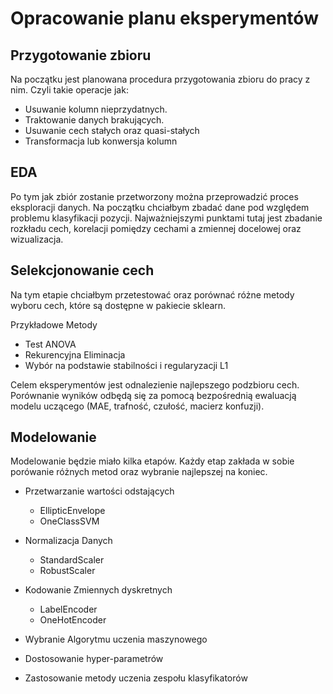 # Opracowanie planu eksperymentów

## Przygotowanie zbioru

Na początku jest planowana procedura przygotowania zbioru do pracy z nim. Czyli takie operacje jak:

- Usuwanie kolumn nieprzydatnych.
- Traktowanie danych brakujących.
- Usuwanie cech stałych oraz quasi-stałych
- Transformacja lub konwersja kolumn

## EDA

Po tym jak zbiór zostanie przetworzony można przeprowadzić proces eksploracji danych. Na początku chciałbym zbadać dane pod względem problemu klasyfikacji pozycji. Najważniejszymi punktami tutaj jest zbadanie rozkładu cech, korelacji pomiędzy cechami a zmiennej docelowej oraz wizualizacja.

## Selekcjonowanie cech

Na tym etapie chciałbym przetestować oraz porównać różne metody wyboru cech, które są dostępne w pakiecie sklearn.

Przykładowe Metody

- Test ANOVA
- Rekurencyjna Eliminacja
- Wybór na podstawie stabilności i regularyzacji L1

Celem eksperymentów jest odnalezienie najlepszego podzbioru cech. Porównanie wyników  odbędą się za pomocą bezpośrednią ewaluacją modelu uczącego (MAE, trafność, czułość, macierz konfuzji).

## Modelowanie

Modelowanie będzie miało kilka etapów. Każdy etap zakłada w sobie porówanie różnych metod oraz wybranie najlepszej na koniec.

- Przetwarzanie wartości odstających

  - EllipticEnvelope
  - OneClassSVM

- Normalizacja Danych

  - StandardScaler
  - RobustScaler

- Kodowanie Zmiennych dyskretnych

  - LabelEncoder
  - OneHotEncoder

- Wybranie Algorytmu uczenia maszynowego
- Dostosowanie hyper-parametrów
- Zastosowanie metody uczenia zespołu klasyfikatorów
